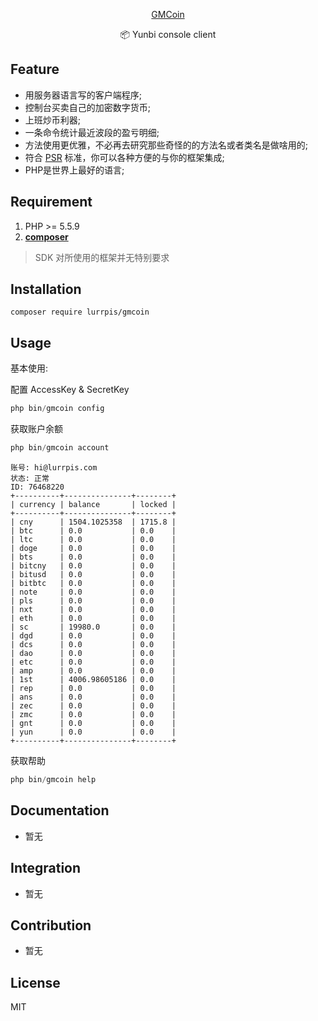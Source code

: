 <p align="center">
<a href="http://gmcloud.io/">
GMCoin
</a>
</p>
<p align="center">📦 Yunbi console client</p>

## Feature

 - 用服务器语言写的客户端程序;
 - 控制台买卖自己的加密数字货币;
 - 上班炒币利器;
 - 一条命令统计最近波段的盈亏明细;
 - 方法使用更优雅，不必再去研究那些奇怪的的方法名或者类名是做啥用的;
 - 符合 [PSR](https://github.com/php-fig/fig-standards) 标准，你可以各种方便的与你的框架集成;
 - PHP是世界上最好的语言;

## Requirement

1. PHP >= 5.5.9
2. **[composer](https://getcomposer.org/)**

> SDK 对所使用的框架并无特别要求

## Installation

```shell
composer require lurrpis/gmcoin
```

## Usage

基本使用:

配置 AccessKey & SecretKey
```php
php bin/gmcoin config
```

获取账户余额
```php
php bin/gmcoin account
```

```
账号: hi@lurrpis.com
状态: 正常
ID: 76468220
+----------+---------------+--------+
| currency | balance       | locked |
+----------+---------------+--------+
| cny      | 1504.1025358  | 1715.8 |
| btc      | 0.0           | 0.0    |
| ltc      | 0.0           | 0.0    |
| doge     | 0.0           | 0.0    |
| bts      | 0.0           | 0.0    |
| bitcny   | 0.0           | 0.0    |
| bitusd   | 0.0           | 0.0    |
| bitbtc   | 0.0           | 0.0    |
| note     | 0.0           | 0.0    |
| pls      | 0.0           | 0.0    |
| nxt      | 0.0           | 0.0    |
| eth      | 0.0           | 0.0    |
| sc       | 19980.0       | 0.0    |
| dgd      | 0.0           | 0.0    |
| dcs      | 0.0           | 0.0    |
| dao      | 0.0           | 0.0    |
| etc      | 0.0           | 0.0    |
| amp      | 0.0           | 0.0    |
| 1st      | 4006.98605186 | 0.0    |
| rep      | 0.0           | 0.0    |
| ans      | 0.0           | 0.0    |
| zec      | 0.0           | 0.0    |
| zmc      | 0.0           | 0.0    |
| gnt      | 0.0           | 0.0    |
| yun      | 0.0           | 0.0    |
+----------+---------------+--------+
```

获取帮助
```php
php bin/gmcoin help
```

## Documentation

- 暂无

## Integration

- 暂无

## Contribution

- 暂无

## License

MIT
